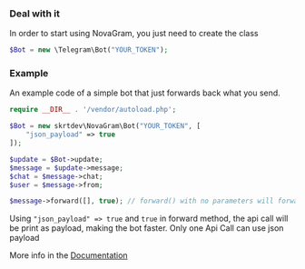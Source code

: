 ### Deal with it
In order to start using NovaGram, you just need to create the class
```php
$Bot = new \Telegram\Bot("YOUR_TOKEN");
```

### Example
An example code of a simple bot that just forwards back what you send.

```php
require __DIR__ . '/vendor/autoload.php';

$Bot = new skrtdev\NovaGram\Bot("YOUR_TOKEN", [
    "json_payload" => true
]);

$update = $Bot->update;
$message = $update->message;
$chat = $message->chat;
$user = $message->from;

$message->forward([], true); // forward() with no parameters will forward the Message back to the sender
```

Using `"json_payload" => true` and `true` in forward method, the api call will be print as payload, making the bot faster. Only one Api Call can use json payload

More info in the [Documentation](docs.md)
